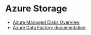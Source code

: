 # Azure Storage

- [Azure Managed Disks Overview](https://docs.microsoft.com/en-us/azure/storage/storage-managed-disks-overview)
- [Azure Data Factory documentation](https://docs.microsoft.com/en-us/azure/data-factory/)
